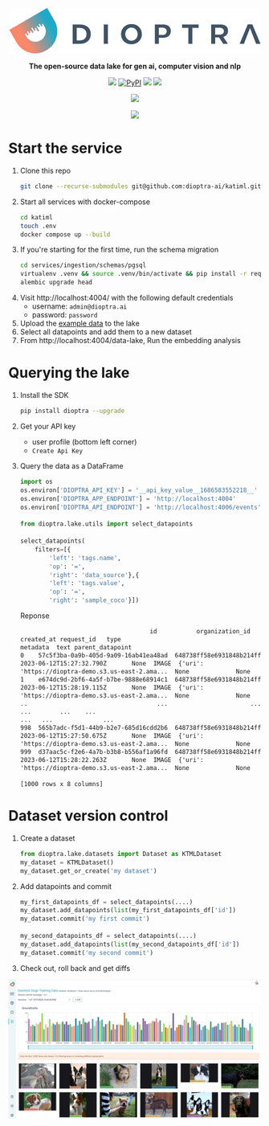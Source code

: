 
<p align="center">
    <a href="https://dioptra.ai"><img src="./img/logo.png" /></a>
</p>

<p align="center">
    <b>The open-source data lake for gen ai, computer vision and nlp</b>
</p>

<p align="center">
    <img src='https://img.shields.io/badge/platform-docker-2496ED.svg?logo=docker'</img>
    <a href="https://pypi.org/project/dioptra/"><img alt="PyPI" src="https://img.shields.io/pypi/v/dioptra"></a>
    <a href="https://dioptra.gitbook.io/dioptra-doc/EIKhoPaxsbOt062jkPon/"><img src='https://img.shields.io/badge/doc-katiml-3884FF.svg?logo=gitbook'></img></a>
    <a href="https://app.dioptra.ai/register"><img src='https://img.shields.io/badge/katiml hosted-register-1FA9C8.svg'</img></a>
</p>

<p align="center">
    </img><a href="https://join.slack.com/t/dioptracommunity/shared_invite/zt-1wepy2rcy-pg1YlMdhT0kz8X_evxteSA"><img src='https://img.shields.io/badge/join the community on slack-katiml-brightgreen.svg?logo=slack'</img></a>
</p>

<p align="center">
    <img src="./img/front_page.gif" />
</p>


# Start the service

1. Clone this repo
    ```bash
    git clone --recurse-submodules git@github.com:dioptra-ai/katiml.git
    ```
2. Start all services with docker-compose
    ```bash
    cd katiml
    touch .env
    docker compose up --build
    ```
3. If you're starting for the first time, run the schema migration
    ```bash
    cd services/ingestion/schemas/pgsql
    virtualenv .venv && source .venv/bin/activate && pip install -r requirements.txt
    alembic upgrade head
    ```
4. Visit http://localhost:4004/ with the following default credentials
    * username: `admin@dioptra.ai`
    * password: `password`
5. Upload the [example data](./data/sample_dataset.json) to the lake
6. Select all datapoints and add them to a new dataset
7. From http://localhost:4004/data-lake, Run the embedding analysis


# Querying the lake

1. Install the SDK
    ```bash
    pip install dioptra --upgrade
    ```

2. Get your API key
    - user profile (bottom left corner)
    - `Create Api Key`

3. Query the data as a DataFrame

    ```python
    import os
    os.environ['DIOPTRA_API_KEY'] = '__api_key_value__1686583552218__'
    os.environ['DIOPTRA_APP_ENDPOINT'] = 'http://localhost:4004'
    os.environ['DIOPTRA_API_ENDPOINT'] = 'http://localhost:4006/events'

    from dioptra.lake.utils import select_datapoints

    select_datapoints(
        filters=[{
            'left': 'tags.name',
            'op': '=',
            'right': 'data_source'},{
            'left': 'tags.value',
            'op': '=',
            'right': 'sample_coco'}])
    ```
    Reponse
    ```
                                        id           organization_id                created_at request_id   type                                           metadata  text parent_datapoint
    0    57c5f3ba-0a9b-405d-9a09-16ab41ea48ad  648738ff58e6931848b214ff  2023-06-12T15:27:32.790Z       None  IMAGE  {'uri': 'https://dioptra-demo.s3.us-east-2.ama...  None             None
    1    e674dc9d-2bf6-4a5f-b7be-9888e68914c1  648738ff58e6931848b214ff  2023-06-12T15:28:19.115Z       None  IMAGE  {'uri': 'https://dioptra-demo.s3.us-east-2.ama...  None             None
    ..                                    ...                       ...                       ...        ...    ...                                                ...   ...              ...
    998  565b7adc-f5d1-44b9-b2e7-685d16cdd2b6  648738ff58e6931848b214ff  2023-06-12T15:27:50.675Z       None  IMAGE  {'uri': 'https://dioptra-demo.s3.us-east-2.ama...  None             None
    999  d37aac5c-f2e6-4a7b-b3b8-b556af1a96fd  648738ff58e6931848b214ff  2023-06-12T15:28:22.263Z       None  IMAGE  {'uri': 'https://dioptra-demo.s3.us-east-2.ama...  None             None

    [1000 rows x 8 columns]
    ```

# Dataset version control

1. Create a dataset

    ```python
    from dioptra.lake.datasets import Dataset as KTMLDataset
    my_dataset = KTMLDataset()
    my_dataset.get_or_create('my dataset')
    ```
2. Add datapoints and commit

    ```python
    my_first_datapoints_df = select_datapoints(....)
    my_dataset.add_datapoints(list(my_first_datapoints_df['id'])
    my_dataset.commit('my first commit')

    my_second_datapoints_df = select_datapoints(....)
    my_dataset.add_datapoints(list(my_second_datapoints_df['id'])
    my_dataset.commit('my second commit')
    ```

3. Check out, roll back and get diffs
<p align="center">
    <img src="./img/dataset_diff.gif" />
</p>
